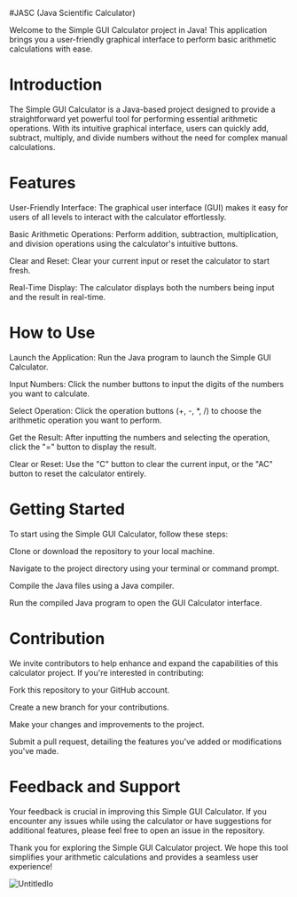 #JASC (Java Scientific Calculator)

Welcome to the Simple GUI Calculator project in Java! This application brings you a user-friendly graphical interface to perform basic arithmetic calculations with ease.

# Introduction
The Simple GUI Calculator is a Java-based project designed to provide a straightforward yet powerful tool for performing essential arithmetic operations. With its intuitive graphical interface, users can quickly add, subtract, multiply, and divide numbers without the need for complex manual calculations.

# Features
User-Friendly Interface: The graphical user interface (GUI) makes it easy for users of all levels to interact with the calculator effortlessly.

Basic Arithmetic Operations: Perform addition, subtraction, multiplication, and division operations using the calculator's intuitive buttons.

Clear and Reset: Clear your current input or reset the calculator to start fresh.

Real-Time Display: The calculator displays both the numbers being input and the result in real-time.

# How to Use
Launch the Application: Run the Java program to launch the Simple GUI Calculator.

Input Numbers: Click the number buttons to input the digits of the numbers you want to calculate.

Select Operation: Click the operation buttons (+, -, *, /) to choose the arithmetic operation you want to perform.

Get the Result: After inputting the numbers and selecting the operation, click the "=" button to display the result.

Clear or Reset: Use the "C" button to clear the current input, or the "AC" button to reset the calculator entirely.

# Getting Started
To start using the Simple GUI Calculator, follow these steps:

Clone or download the repository to your local machine.

Navigate to the project directory using your terminal or command prompt.

Compile the Java files using a Java compiler.

Run the compiled Java program to open the GUI Calculator interface.

# Contribution
We invite contributors to help enhance and expand the capabilities of this calculator project. If you're interested in contributing:

Fork this repository to your GitHub account.

Create a new branch for your contributions.

Make your changes and improvements to the project.

Submit a pull request, detailing the features you've added or modifications you've made.

# Feedback and Support
Your feedback is crucial in improving this Simple GUI Calculator. If you encounter any issues while using the calculator or have suggestions for additional features, please feel free to open an issue in the repository.

Thank you for exploring the Simple GUI Calculator project. We hope this tool simplifies your arithmetic calculations and provides a seamless user experience!


![Untitledlo](https://user-images.githubusercontent.com/64765400/94218743-f14c9200-fe99-11ea-9824-db9bfe48bd4d.png)
